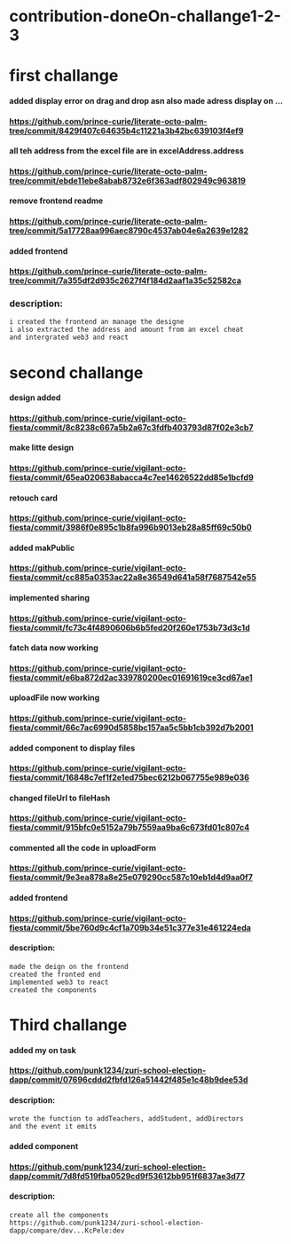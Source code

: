 # contribution-doneOn-challange1-2-3

first challange
=================================
#### added display error on drag and drop asn also made adress display on … 
#### https://github.com/prince-curie/literate-octo-palm-tree/commit/8429f407c64635b4c11221a3b42bc639103f4ef9
#### all teh address from the excel file are in excelAddress.address
#### https://github.com/prince-curie/literate-octo-palm-tree/commit/ebde11ebe8abab8732e6f363adf802949c963819
#### remove frontend readme
#### https://github.com/prince-curie/literate-octo-palm-tree/commit/5a17728aa996aec8790c4537ab04e6a2639e1282
#### added frontend
#### https://github.com/prince-curie/literate-octo-palm-tree/commit/7a355df2d935c2627f4f184d2aaf1a35c52582ca
### description:
    i created the frontend an manage the designe 
    i also extracted the address and amount from an excel cheat
    and intergrated web3 and react

second challange
===============================
#### design added
#### https://github.com/prince-curie/vigilant-octo-fiesta/commit/8c8238c667a5b2a67c3fdfb403793d87f02e3cb7
#### make litte design
#### https://github.com/prince-curie/vigilant-octo-fiesta/commit/65ea020638abacca4c7ee14626522dd85e1bcfd9
#### retouch card
#### https://github.com/prince-curie/vigilant-octo-fiesta/commit/3986f0e895c1b8fa996b9013eb28a85ff69c50b0
#### added makPublic
#### https://github.com/prince-curie/vigilant-octo-fiesta/commit/cc885a0353ac22a8e36549d641a58f7687542e55
#### implemented sharing
#### https://github.com/prince-curie/vigilant-octo-fiesta/commit/fc73c4f4890606b6b5fed20f260e1753b73d3c1d
#### fatch data now working
#### https://github.com/prince-curie/vigilant-octo-fiesta/commit/e6ba872d2ac339780200ec01691619ce3cd67ae1
#### uploadFile now working
#### https://github.com/prince-curie/vigilant-octo-fiesta/commit/66c7ac6990d5858bc157aa5c5bb1cb392d7b2001
#### added component to display files
#### https://github.com/prince-curie/vigilant-octo-fiesta/commit/16848c7ef1f2e1ed75bec6212b067755e989e036
#### changed fileUrl to fileHash
#### https://github.com/prince-curie/vigilant-octo-fiesta/commit/915bfc0e5152a79b7559aa9ba6c673fd01c807c4
#### commented all the code in uploadForm
#### https://github.com/prince-curie/vigilant-octo-fiesta/commit/9e3ea878a8e25e079290cc587c10eb1d4d9aa0f7
#### added frontend
#### https://github.com/prince-curie/vigilant-octo-fiesta/commit/5be760d9c4cf1a709b34e51c377e31e461224eda
#### description:
    made the deign on the frontend
    created the fronted end
    implemented web3 to react
    created the components


Third challange
========================================================
#### added my on task
#### https://github.com/punk1234/zuri-school-election-dapp/commit/07696cddd2fbfd126a51442f485e1c48b9dee53d
#### description:
    wrote the function to addTeachers, addStudent, addDirectors
    and the event it emits
#### added component
#### https://github.com/punk1234/zuri-school-election-dapp/commit/7d8fd519fba0529cd9f53612bb951f6837ae3d77
#### description:
    create all the components
    https://github.com/punk1234/zuri-school-election-dapp/compare/dev...KcPele:dev



